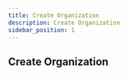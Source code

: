 ```yaml
---
title: Create Organization
description: Create Organization
sidebar_position: 1
---
```


## Create Organization